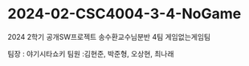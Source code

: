 # 2024-02-CSC4004-3-4-NoGame

2024 2학기 공개SW프로젝트 송수환교수님분반 4팀 게임없는게임팀

팀장 : 야기시타쇼키 팀원 :김현준, 박준형, 오상현, 최나래
